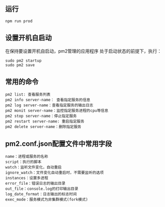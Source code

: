 ## 运行
```
npm run prod
```
## 设置开机自启动
在保持要设置开机自启动，pm2管理的应用程序 处于启动状态的前提下，执行：
```
sudo pm2 startup
sudo pm2 save
```
## 常用的命令
```
pm2 list: 查看服务列表
pm2 info server-name： 查看指定服务的信息
pm2 log server-name：查看指定服务的输出日志
pm2 monit server-name：监控指定服务进程的cpu等信息
pm2 stop server-name：停止指定服务
pm2 restart server-name: 重启指定服务
pm2 delete server-name：删除指定服务
```
## pm2.conf.json配置文件中常用字段
```
name：进程或服务的名称
script：执行的脚本
watch：监听文件变化，自动重启
ignore_watch：文件变化自动重启时，不需要监听的选项
instances：设置多进程
error_file：错误日志的输出目录
out_file：console.log的打印输出目录
log_date_format：日志输出的标志时间
exec_mode：服务模式为非集群模式(fork模式)
```